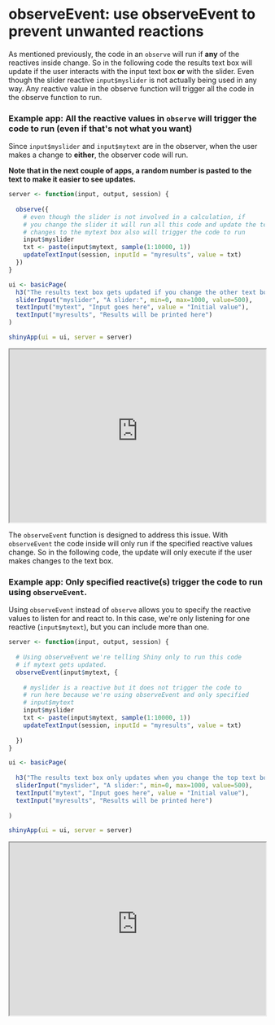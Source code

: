 # observeEvent: use observeEvent to prevent unwanted reactions

As mentioned previously, the code in an `observe` will run if **any** of the reactives inside change. So in the following code the results text box will update if the user interacts with the input text box **or** with the slider. Even though the slider reactive `input$myslider` is not actually being used in any way. Any reactive value in the observe function will trigger all the code in the observe function to run.

### Example app: All the reactive values in `observe` will trigger the code to run (even if that's not what you want)

Since `input$myslider` and `input$mytext` are in the observer, when the user makes a change to **either**, the observer code will run.

**Note that in the next couple of apps, a random number is pasted to the text to make it easier to see updates.**

```r
server <- function(input, output, session) {
  
  observe({
    # even though the slider is not involved in a calculation, if
    # you change the slider it will run all this code and update the text box
    # changes to the mytext box also will trigger the code to run
    input$myslider
    txt <- paste(input$mytext, sample(1:10000, 1))
    updateTextInput(session, inputId = "myresults", value = txt)  
  })
}

ui <- basicPage(
  h3("The results text box gets updated if you change the other text box OR the slider."),
  sliderInput("myslider", "A slider:", min=0, max=1000, value=500),
  textInput("mytext", "Input goes here", value = "Initial value"),
  textInput("myresults", "Results will be printed here")
)

shinyApp(ui = ui, server = server)
```

<iframe style="width:100%; height:340px;" src='http://shiny.nextlevelanalytics.com/apps/shinyapps/app14'></iframe>

The `observeEvent` function is designed to address this issue. With `observeEvent` the code inside will only run if the specified reactive values change. So in the following code, the update will only execute if the user makes changes to the text box.

### Example app: Only specified reactive(s) trigger the code to run using `observeEvent`.

Using `observeEvent` instead of `observe` allows you to specify the reactive values to listen for and react to. In this case, we're only listening for one reactive (`input$mytext`), but you can include more than one.

```r
server <- function(input, output, session) {
  
  # Using observeEvent we're telling Shiny only to run this code
  # if mytext gets updated.
  observeEvent(input$mytext, {
    
    # myslider is a reactive but it does not trigger the code to 
    # run here because we're using observeEvent and only specified
    # input$mytext
    input$myslider
    txt <- paste(input$mytext, sample(1:10000, 1))
    updateTextInput(session, inputId = "myresults", value = txt)  
    
  })
}

ui <- basicPage(
  
  h3("The results text box only updates when you change the top text box (slider interactions do not trigger an update)."),
  sliderInput("myslider", "A slider:", min=0, max=1000, value=500),
  textInput("mytext", "Input goes here", value = "Initial value"),
  textInput("myresults", "Results will be printed here")
  
)

shinyApp(ui = ui, server = server)
```

<iframe style="width:100%; height:340px;" src='http://shiny.nextlevelanalytics.com/apps/shinyapps/app15'></iframe>